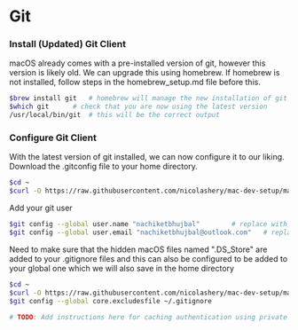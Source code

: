 # Git

### Install (Updated) Git Client

macOS already comes with a pre-installed version of git, however this version is likely old. We can upgrade this using homebrew. If homebrew is not installed, follow steps in the homebrew_setup.md file before this.

```bash
$brew install git	# homebrew will manage the new installation of git
$which git 		# check that you are now using the latest version
/usr/local/bin/git	# this will be the correct output
```

### Configure Git Client

With the latest version of git installed, we can now configure it to our liking. Download the .gitconfig file to your home directory.

```bash
$cd ~
$curl -O https://raw.githubusercontent.com/nicolashery/mac-dev-setup/master/.gitconfig
```

Add your git user

```bash
$git config --global user.name "nachiketbhujbal" 		# replace with your name (same as from github)
$git config --global user.email "nachiketbhujbal@outlook.com"	# replace with your primary email (from github)
```

Need to make sure that the hidden macOS files named ".DS_Store" are added to your .gitignore files and this can also be configured to be added to your global one which we will also save in the home directory

```bash
$cd ~
$curl -O https://raw.githubusercontent.com/nicolashery/mac-dev-setup/master/.gitignore
$git config --global core.excludesfile ~/.gitignore
```

```bash
# TODO: Add instructions here for caching authentication using private auth key
```

